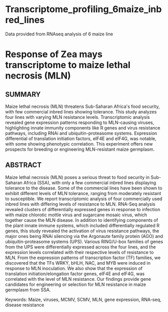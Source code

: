 # Transcriptome_profiling_6maize_inbred_lines
Data provided from RNAseq analysis of 6 maize line

# Response of Zea mays transcriptome to maize lethal necrosis (MLN) 
## SUMMARY
Maize lethal necrosis (MLN) threatens Sub-Saharan Africa's food security, with few commercial inbred lines showing tolerance. This study analyzes four lines with varying MLN resistance levels. Transcriptomic analysis revealed gene expression patterns responding to MLN-causing viruses, highlighting innate immunity components like R genes and virus resistance pathways, including RNAi and ubiquitin-proteasome systems. Expression differential of translation initiation factors, eIF4E and eIF4G, was notable, with some showing phenotypic correlation. This experiment offers new prospects for breeding or engineering MLN-resistant maize germplasm.
## ABSTRACT
Maize lethal necrosis (MLN) poses a serious threat to food security in Sub-Saharan Africa (SSA), with only a few commercial inbred lines displaying tolerance to the disease. Some of the commercial lines have been shown to exhibit different levels of MLN tolerance, ranging from moderately resistant to susceptible. We report transcriptomic analysis of four commercially used inbred lines with differing levels of resistance to MLN. RNA-Seq analysis revealed clusters of differentially expressed genes in response to infection with maize chlorotic mottle virus and sugarcane mosaic virus, which together cause the MLN disease. In addition to identifying components of the plant innate immune systems, which included differentially regulated  R genes, this study revealed the activation of virus resistance pathways, the major ones being RNAi silencing via the Argonaute family protein (AGO) and ubiquitin-proteasome systems (UPS). Various RING/U-box families of genes from the UPS were differentially expressed across the four lines, and the expression levels correlated with their respective levels of resistance to MLN. From the expression patterns of transcription factor (TF) families, we discovered that the TFs  WRKY, bHLH, NAC, and MYB were induced in response to MLN inoculation. We also show that the expression of translation initiation/elongation factor genes, eIF4E and eIF4G, was correlated with the level of MLN resistance. Our findings provide gene candidates for engineering or selection for MLN resistance in maize germplasm from SSA.

Keywords: Maize, viruses, MCMV, SCMV, MLN, gene expression, RNA-seq, disease resistance
